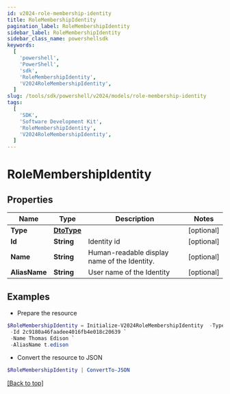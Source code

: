 ```yaml
---
id: v2024-role-membership-identity
title: RoleMembershipIdentity
pagination_label: RoleMembershipIdentity
sidebar_label: RoleMembershipIdentity
sidebar_class_name: powershellsdk
keywords:
  [
    'powershell',
    'PowerShell',
    'sdk',
    'RoleMembershipIdentity',
    'V2024RoleMembershipIdentity',
  ]
slug: /tools/sdk/powershell/v2024/models/role-membership-identity
tags:
  [
    'SDK',
    'Software Development Kit',
    'RoleMembershipIdentity',
    'V2024RoleMembershipIdentity',
  ]
---
```


# RoleMembershipIdentity

## Properties

| Name | Type | Description | Notes |
| --- | --- | --- | --- |
| **Type** | [**DtoType**](dto-type) |  | [optional] |
| **Id** | **String** | Identity id | [optional] |
| **Name** | **String** | Human-readable display name of the Identity. | [optional] |
| **AliasName** | **String** | User name of the Identity | [optional] |

## Examples

- Prepare the resource

```powershell
$RoleMembershipIdentity = Initialize-V2024RoleMembershipIdentity  -Type null `
 -Id 2c9180a46faadee4016fb4e018c20639 `
 -Name Thomas Edison `
 -AliasName t.edison
```

- Convert the resource to JSON

```powershell
$RoleMembershipIdentity | ConvertTo-JSON
```

[[Back to top]](#)
